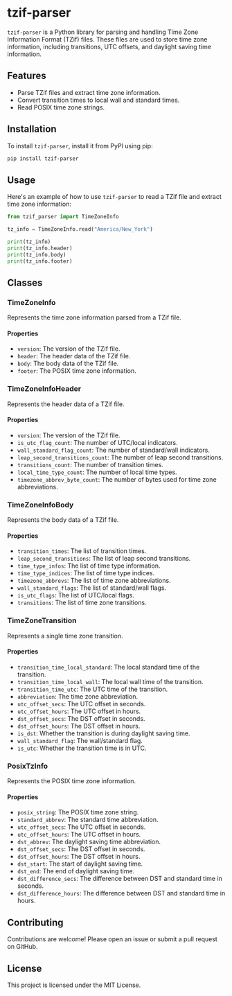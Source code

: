 # tzif-parser

`tzif-parser` is a Python library for parsing and handling Time Zone Information Format (TZif) files. These files are used to store time zone information, including transitions, UTC offsets, and daylight saving time information.

## Features

- Parse TZif files and extract time zone information.
- Convert transition times to local wall and standard times.
- Read POSIX time zone strings.

## Installation

To install `tzif-parser`, install it from PyPI using pip:

```sh
pip install tzif-parser
```

## Usage

Here's an example of how to use `tzif-parser` to read a TZif file and extract time zone information:

```python
from tzif_parser import TimeZoneInfo

tz_info = TimeZoneInfo.read("America/New_York")

print(tz_info)
print(tz_info.header)
print(tz_info.body)
print(tz_info.footer)
```

## Classes

### TimeZoneInfo

Represents the time zone information parsed from a TZif file.

#### Properties

- `version`: The version of the TZif file.
- `header`: The header data of the TZif file.
- `body`: The body data of the TZif file.
- `footer`: The POSIX time zone information.

### TimeZoneInfoHeader

Represents the header data of a TZif file.

#### Properties

- `version`: The version of the TZif file.
- `is_utc_flag_count`: The number of UTC/local indicators.
- `wall_standard_flag_count`: The number of standard/wall indicators.
- `leap_second_transitions_count`: The number of leap second transitions.
- `transitions_count`: The number of transition times.
- `local_time_type_count`: The number of local time types.
- `timezone_abbrev_byte_count`: The number of bytes used for time zone abbreviations.

### TimeZoneInfoBody

Represents the body data of a TZif file.

#### Properties

- `transition_times`: The list of transition times.
- `leap_second_transitions`: The list of leap second transitions.
- `time_type_infos`: The list of time type information.
- `time_type_indices`: The list of time type indices.
- `timezone_abbrevs`: The list of time zone abbreviations.
- `wall_standard_flags`: The list of standard/wall flags.
- `is_utc_flags`: The list of UTC/local flags.
- `transitions`: The list of time zone transitions.

### TimeZoneTransition

Represents a single time zone transition.

#### Properties

- `transition_time_local_standard`: The local standard time of the transition.
- `transition_time_local_wall`: The local wall time of the transition.
- `transition_time_utc`: The UTC time of the transition.
- `abbreviation`: The time zone abbreviation.
- `utc_offset_secs`: The UTC offset in seconds.
- `utc_offset_hours`: The UTC offset in hours.
- `dst_offset_secs`: The DST offset in seconds.
- `dst_offset_hours`: The DST offset in hours.
- `is_dst`: Whether the transition is during daylight saving time.
- `wall_standard_flag`: The wall/standard flag.
- `is_utc`: Whether the transition time is in UTC.

### PosixTzInfo

Represents the POSIX time zone information.

#### Properties

- `posix_string`: The POSIX time zone string.
- `standard_abbrev`: The standard time abbreviation.
- `utc_offset_secs`: The UTC offset in seconds.
- `utc_offset_hours`: The UTC offset in hours.
- `dst_abbrev`: The daylight saving time abbreviation.
- `dst_offset_secs`: The DST offset in seconds.
- `dst_offset_hours`: The DST offset in hours.
- `dst_start`: The start of daylight saving time.
- `dst_end`: The end of daylight saving time.
- `dst_difference_secs`: The difference between DST and standard time in seconds.
- `dst_difference_hours`: The difference between DST and standard time in hours.

## Contributing

Contributions are welcome! Please open an issue or submit a pull request on GitHub.

## License

This project is licensed under the MIT License.
